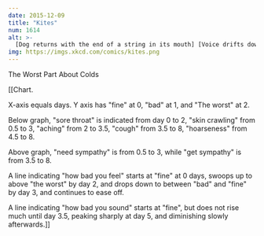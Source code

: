```yaml
---
date: 2015-12-09
title: "Kites"
num: 1614
alt: >-
  [Dog returns with the end of a string in its mouth] [Voice drifts down from the sky] Kites are fun!
img: https://imgs.xkcd.com/comics/kites.png
---
```

The Worst Part About Colds

[[Chart.  

X-axis equals days.  Y axis has "fine" at 0, "bad" at 1, and "The worst" at 2.  

Below graph, "sore throat" is indicated from day 0 to 2, "skin crawling" from 0.5 to 3, "aching" from 2 to 3.5, "cough" from 3.5 to 8, "hoarseness" from 4.5 to 8.  

Above graph, "need sympathy" is from 0.5 to 3, while "get sympathy" is from 3.5 to 8.

A line indicating "how bad you feel" starts at "fine" at 0 days, swoops up to above "the worst" by day 2, and drops down to between "bad" and "fine" by day 3, and continues to ease off.  

A line indicating "how bad you sound" starts at "fine", but does not rise much until day 3.5, peaking sharply at day 5, and diminishing slowly afterwards.]]

